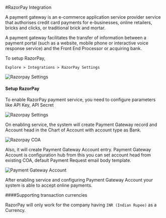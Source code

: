 <!-- add-breadcrumbs -->
#RazorPay Integration

A payment gateway is an e-commerce application service provider service that authorises credit card payments for e-businesses, online retailers, bricks and clicks, or traditional brick and mortar.

A payment gateway facilitates the transfer of information between a payment portal (such as a website, mobile phone or interactive voice response service) and the Front End Processor or acquiring bank.

To setup RazorPay,

`Explore > Integrations > RazorPay Settings`

<img class="screenshot" alt="Razorpay Settings" src="/docs/assets/img/setup/integrations/razorpay-api.gif">

#### Setup  RazorPay 

To enable RazorPay payment service, you need to configure parameters like API Key, API Secret

<img class="screenshot" alt="Razorpay Settings" src="/docs/assets/img/setup/integrations/razorpay_settings.png">

On enabling service, the system will create Payment Gateway record and Account head in the Chart of Account with account type as Bank.

<img class="screenshot" alt="Razorpay COA" src="/docs/assets/img/setup/integrations/razorpay_coa.png">

Also, it will create Payment Gateway Account entry. Payment Gateway Account is configuration hub from this you can set account head from existing COA, default Payment Request email body template.

<img class="screenshot" alt="Payment Gateway Account" src="/docs/assets/img/setup/integrations/payment_gateway_account_razorpay.png">

After enabling service and configuring Payment Gateway Account your system is able to accept online payments.

####Supporting transaction currencies

RazorPay will only work for the company having `INR (Indian Rupee)` as a Currency.